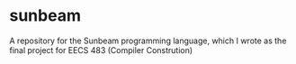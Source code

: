 # sunbeam
A repository for the Sunbeam programming language, which I wrote as the final project for EECS 483 (Compiler Constrution)
